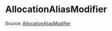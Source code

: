 # AllocationAliasModifier

Source: [AllocationAliasModifier](../../csrc/device_lower/pass/alias_memory.cpp#L1447)
